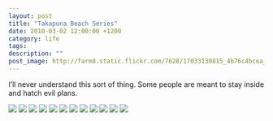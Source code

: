 ```yaml
---
layout: post
title: "Takapuna Beach Series"
date: 2010-03-02 12:00:00 +1200
category: life
tags: 
description: ""
post_image: http://farm8.static.flickr.com/7628/17033130815_4b76c4bcea_o.jpg
---
```

I’ll never understand this sort of thing. Some people are meant to stay
inside and hatch evil plans.

[![](http://farm8.static.flickr.com/7303/9480625707_8f513fb019_c.jpg)](http://farm8.static.flickr.com/7303/9480625707_c42cebb24a_o.jpg)
[![](http://farm8.static.flickr.com/7449/9483418642_87d1122562_c.jpg)](http://farm8.static.flickr.com/7449/9483418642_5c34c0d6a4_o.jpg)
[![](http://farm6.static.flickr.com/5496/9480627047_a45d4a18a2_c.jpg)](http://farm6.static.flickr.com/5496/9480627047_8e34d3975d_o.jpg)
[![](http://farm6.static.flickr.com/5473/9480627579_9ec7f59137_c.jpg)](http://farm6.static.flickr.com/5473/9480627579_d54ebf8216_o.jpg)
[![](http://farm6.static.flickr.com/5504/9483420150_b4ba05ec62_c.jpg)](http://farm6.static.flickr.com/5504/9483420150_612c0a10b6_o.jpg)
[![](http://farm8.static.flickr.com/7395/9480628375_a360ed6ca4_c.jpg)](http://farm8.static.flickr.com/7395/9480628375_bd76e6360f_o.jpg)
[![](http://farm4.static.flickr.com/3708/9483420996_e98bdb76bd_c.jpg)](http://farm4.static.flickr.com/3708/9483420996_3b7162a4bd_o.jpg)
[![](http://farm8.static.flickr.com/7348/9483421410_db15fe8906_c.jpg)](http://farm8.static.flickr.com/7348/9483421410_unknown_o.unknown)
[![](http://farm8.static.flickr.com/7385/9483422108_554b5f7ed9_c.jpg)](http://farm8.static.flickr.com/7385/9483422108_unknown_o.unknown)
[![](http://farm4.static.flickr.com/3822/9483422586_b22582cd29_c.jpg)](http://farm4.static.flickr.com/3822/9483422586_af40d9707d_o.jpg)
[![](http://farm8.static.flickr.com/7389/9483423062_edb0f698b3_c.jpg)](http://farm8.static.flickr.com/7389/9483423062_15a3db9b81_o.jpg)
[![](http://farm8.static.flickr.com/7388/9483423622_5580fa3627_c.jpg)](http://farm8.static.flickr.com/7388/9483423622_027e73151f_o.jpg)
